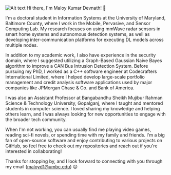 ![Alt text]([images_for_me/img1.jpg](https://github.com/bitsbytes-maker/images_for_me))
Hi there, I'm Maloy Kumar Devnath! 👋

I'm a doctoral student in Information Systems at the University of Maryland, Baltimore County, where I work in the Mobile, Pervasive, and Sensor Computing Lab. My research focuses on using mmWave radar sensors in smart home systems and autonomous detection systems, as well as developing inter-communication platforms for executing DL models across multiple nodes. 

In addition to my academic work, I also have experience in the security domain, where I suggested utilizing a Graph-Based Gaussian Naive Bayes algorithm to improve a CAN Bus Intrusion Detection System. Before pursuing my PhD, I worked as a C++ software engineer at Codecrafters International Limited, where I helped develop large-scale portfolio management and credit analysis software applications used by major companies like JPMorgan Chase & Co. and Bank of America.

I was also an Assistant Professor at Bangabandhu Sheikh Mujibur Rahman Science & Technology University, Gopalganj, where I taught and mentored students in computer science. I loved sharing my knowledge and helping others learn, and I was always looking for new opportunities to engage with the broader tech community.

When I'm not working, you can usually find me playing video games, reading sci-fi novels, or spending time with my family and friends. I'm a big fan of open-source software and enjoy contributing to various projects on GitHub, so feel free to check out my repositories and reach out if you're interested in collaborating!

Thanks for stopping by, and I look forward to connecting with you through my email (maloyd1@umbc.edu) 😊
